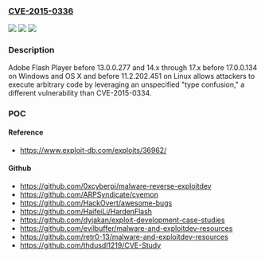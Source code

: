 ### [CVE-2015-0336](https://cve.mitre.org/cgi-bin/cvename.cgi?name=CVE-2015-0336)
![](https://img.shields.io/static/v1?label=Product&message=n%2Fa&color=blue)
![](https://img.shields.io/static/v1?label=Version&message=n%2Fa&color=blue)
![](https://img.shields.io/static/v1?label=Vulnerability&message=n%2Fa&color=brighgreen)

### Description

Adobe Flash Player before 13.0.0.277 and 14.x through 17.x before 17.0.0.134 on Windows and OS X and before 11.2.202.451 on Linux allows attackers to execute arbitrary code by leveraging an unspecified "type confusion," a different vulnerability than CVE-2015-0334.

### POC

#### Reference
- https://www.exploit-db.com/exploits/36962/

#### Github
- https://github.com/0xcyberpj/malware-reverse-exploitdev
- https://github.com/ARPSyndicate/cvemon
- https://github.com/HackOvert/awesome-bugs
- https://github.com/HaifeiLi/HardenFlash
- https://github.com/dyjakan/exploit-development-case-studies
- https://github.com/evilbuffer/malware-and-exploitdev-resources
- https://github.com/retr0-13/malware-and-exploitdev-resources
- https://github.com/thdusdl1219/CVE-Study

